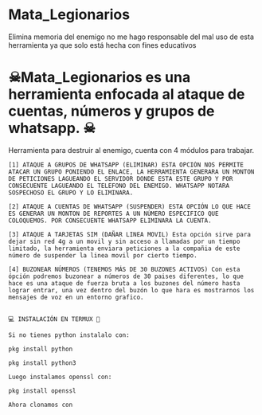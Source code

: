 # Mata_Legionarios
Elimina memoria del enemigo no me hago responsable del mal uso de esta herramienta ya que solo está hecha con fines educativos
# ☠Mata_Legionarios es una herramienta enfocada al ataque de cuentas, números y grupos de whatsapp. ☠

Herramienta para destruir al enemigo, cuenta con 4 módulos para trabajar.

~~~~~~~~~MENU~~~~~~~~~~~~
[1] ATAQUE A GRUPOS DE WHATSAPP (ELIMINAR) ESTA OPCIÓN NOS PERMITE ATACAR UN GRUPO PONIENDO EL ENLACE, LA HERRAMIENTA GENERARA UN MONTON DE PETICIONES LAGUEANDO EL SERVIDOR DONDE ESTA ESTE GRUPO Y POR CONSECUENTE LAGUEANDO EL TELEFONO DEL ENEMIGO. WHATSAPP NOTARA SOSPECHOSO EL GRUPO Y LO ELIMINARA.

[2] ATAQUE A CUENTAS DE WHATSAPP (SUSPENDER) ESTA OPCIÓN LO QUE HACE ES GENERAR UN MONTON DE REPORTES A UN NÚMERO ESPECIFICO QUE COLOQUEMOS. POR CONSECUENTE WHATSAPP ELIMINARA LA CUENTA.

[3] ATAQUE A TARJETAS SIM (DAÑAR LINEA MOVIL) Esta opción sirve para dejar sin red 4g a un movil y sin acceso a llamadas por un tiempo limitado, la herramienta enviara peticiones a la compañia de este número de suspender la linea movil por cierto tiempo.

[4] BUZONEAR NÚMEROS (TENEMOS MÁS DE 30 BUZONES ACTIVOS) Con esta ópción podremos buzonear a números de 30 paises diferentes, lo que hace es una ataque de fuerza bruta a los buzones del número hasta lograr entrar, una vez dentro del buzón lo que hara es mostrarnos los mensajes de voz en un entorno grafico.


💻 INSTALACIÓN EN TERMUX 📲

Si no tienes python instalalo con:

pkg install python

pkg install python3

Luego instalamos openssl con:

pkg install openssl

Ahora clonamos con

